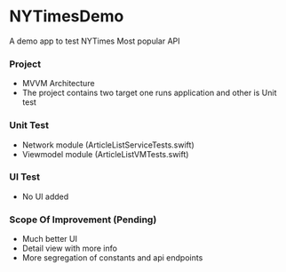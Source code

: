 # NYTimesDemo
A demo app to test NYTimes Most popular API

### Project 
* MVVM Architecture
* The project contains two target one runs application and other is Unit test

### Unit Test
* Network module (ArticleListServiceTests.swift)
* Viewmodel module (ArticleListVMTests.swift)

### UI Test
* No UI added

### Scope Of Improvement (Pending)
* Much better UI
* Detail view with more info
* More segregation of constants and api endpoints
